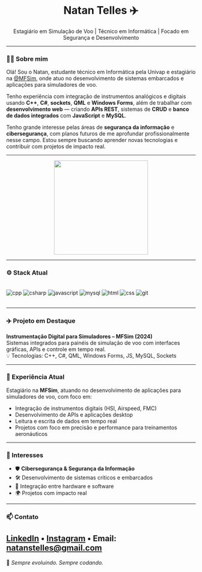 <h1 align="center">Natan Telles ✈️</h1>
<p align="center">Estagiário em Simulação de Voo | Técnico em Informática | Focado em Segurança e Desenvolvimento</p>

---

### 👨‍💻 Sobre mim

Olá! Sou o Natan, estudante técnico em Informática pela Univap e estagiário na [@MFSim](https://www.mfsim.com.br/), onde atuo no desenvolvimento de sistemas embarcados e aplicações para simuladores de voo.

Tenho experiência com integração de instrumentos analógicos e digitais usando **C++**, **C#**, **sockets**, **QML** e **Windows Forms**, além de trabalhar com **desenvolvimento web** — criando **APIs REST**, sistemas de **CRUD** e **banco de dados integrados** com **JavaScript** e **MySQL**.

Tenho grande interesse pelas áreas de **segurança da informação** e **cibersegurança**, com planos futuros de me aprofundar profissionalmente nesse campo. Estou sempre buscando aprender novas tecnologias e contribuir com projetos de impacto real.

---

<p align="center">
  <img src="https://github-readme-stats.vercel.app/api/top-langs/?username=natan-telles&layout=compact&theme=radical&hide=css" height="250px" />
</p>

---

### ⚙️ Stack Atual

<div style="display: inline_block"><br/>
    <img align="center" alt="cpp" src="https://img.shields.io/badge/C++-00599C?style=for-the-badge&logo=cplusplus&logoColor=white"/>
    <img align="center" alt="csharp" src="https://img.shields.io/badge/C%23-239120?style=for-the-badge&logo=c-sharp&logoColor=white"/>
    <img align="center" alt="javascript" src="https://img.shields.io/badge/JavaScript-323330?style=for-the-badge&logo=javascript&logoColor=F7DF1E"/>
    <img align="center" alt="mysql" src="https://img.shields.io/badge/MySQL-00000F?style=for-the-badge&logo=mysql&logoColor=white"/>
    <img align="center" alt="html" src="https://img.shields.io/badge/HTML5-E34F26?style=for-the-badge&logo=html5&logoColor=white"/>
    <img align="center" alt="css" src="https://img.shields.io/badge/CSS-239120?&style=for-the-badge&logo=css3&logoColor=white"/>
    <img align="center" alt="git" src="https://img.shields.io/badge/GIT-E44C30?style=for-the-badge&logo=git&logoColor=white"/>
</div><br/>

---

### ✈️ Projeto em Destaque

**Instrumentação Digital para Simuladores – MFSim (2024)**  
Sistemas integrados para painéis de simulação de voo com interfaces gráficas, APIs e controle em tempo real.  
💡 Tecnologias: C++, C#, QML, Windows Forms, JS, MySQL, Sockets

---

### 💼 Experiência Atual

Estagiário na **MFSim**, atuando no desenvolvimento de aplicações para simuladores de voo, com foco em:

- Integração de instrumentos digitais (HSI, Airspeed, FMC)
- Desenvolvimento de APIs e aplicações desktop
- Leitura e escrita de dados em tempo real
- Projetos com foco em precisão e performance para treinamentos aeronáuticos

---

### 🎯 Interesses

- 🛡️ **Cibersegurança & Segurança da Informação**
- 🛠️ Desenvolvimento de sistemas críticos e embarcados
- 📡 Integração entre hardware e software
- 🌍 Projetos com impacto real

---

### 📫 Contato

[LinkedIn](https://www.linkedin.com/in/natan-telles-5b2970288/) • [Instagram](https://www.instagram.com/natantelles_/) • Email: natanstelles@gmail.com
---

🧠 *Sempre evoluindo. Sempre codando.*
